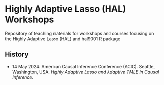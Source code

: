 #  Highly Adaptive Lasso (HAL) Workshops
Repository of teaching materials for workshops and courses focusing on the Highly Adaptive Lasso (HAL) and hal9001 R package

## History
- 14 May 2024. American Causal Inference Conference (ACIC). Seattle, Washington, USA. *Highly Adaptive Lasso and Adaptive TMLE in Causal Inference*.
